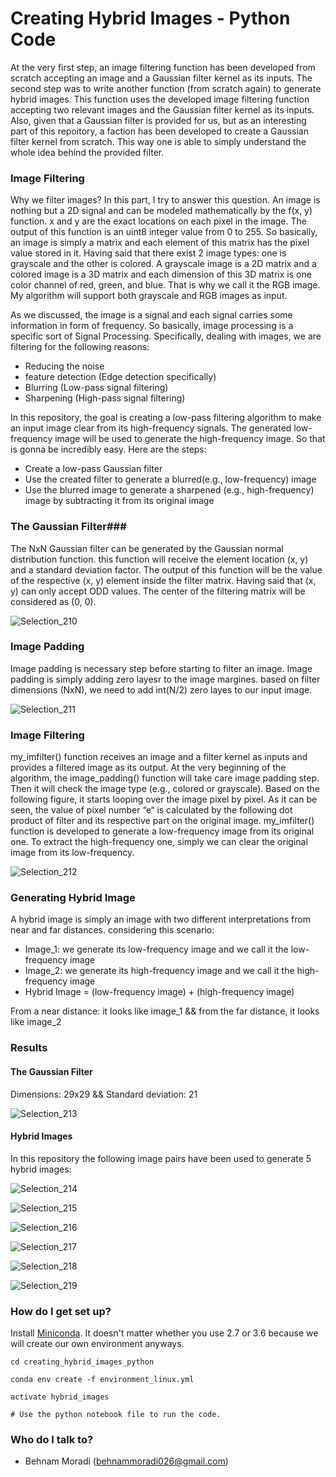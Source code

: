 # Creating Hybrid Images - Python Code #
At the very first step, an image filtering function has been developed from scratch accepting an image and a Gaussian filter kernel as its inputs. The second step was to write another function (from scratch again) to generate hybrid images. This function uses the developed image filtering function accepting two relevant images and the Gaussian filter kernel as its inputs. Also, given that a Gaussian filter is provided for us,  but as an interesting part of this repoitory, a faction has been developed to create a Gaussian filter kernel from scratch. This way one is able to simply understand the whole idea behind the provided filter.

### Image Filtering ###
Why we filter images? In this part, I try to answer this question. An image is nothing but a 2D signal and can be modeled mathematically by the f(x, y) function. x and y are the exact locations on each pixel in the image. The output of this function is an uint8 integer value from 0 to 255. So basically, an image is simply a matrix and each element of this matrix has the pixel value stored in it. Having said that there exist 2 image types: one is grayscale and the other is colored. A grayscale image is a 2D matrix and a colored image is a 3D matrix and each dimension of this 3D matrix is one color channel of red, green, and blue. That is why we call it the RGB image. My algorithm will support both grayscale and RGB images as input.

As we discussed, the image is a signal and each signal carries some information in form of frequency. So basically, image processing is a specific sort of Signal Processing. Specifically, dealing with images, we are filtering for the following reasons:
* Reducing the noise
* feature detection (Edge detection specifically)
* Blurring (Low-pass signal filtering)
* Sharpening (High-pass signal filtering)

In this repository, the goal is creating a low-pass filtering algorithm to make an input image clear from its high-frequency signals. The generated low-frequency image will be used to generate the high-frequency image. So that is gonna be incredibly easy. Here are the steps:
* Create a low-pass Gaussian filter
* Use the created filter to generate a blurred(e.g., low-frequency) image
* Use the blurred image to generate a sharpened (e.g., high-frequency) image by subtracting it from its original image

### The Gaussian Filter###
The NxN Gaussian filter can be generated by the Gaussian normal distribution function. this function will receive the element location (x, y) and a standard deviation factor. The output of this function will be the value of the respective (x, y) element inside the filter matrix. Having said that (x, y) can only accept ODD values. The center of the filtering matrix will be considered as (0, 0).

![Selection_210](https://user-images.githubusercontent.com/47978272/147422320-22bca7db-b19b-4a8a-bdf6-75cb5e82ccc5.png)

### Image Padding ###
Image padding is necessary step before starting to filter an image. Image padding is simply adding zero layesr to the image margines. based on filter dimensions (NxN), we need to add int(N/2) zero layes to our input image.

![Selection_211](https://user-images.githubusercontent.com/47978272/147422345-046949c8-21d4-4245-bada-1d9fbaed741f.png)

### Image Filtering ###
my_imfilter() function receives an image and a filter kernel as inputs and provides a filtered image as its output. At the very beginning of the algorithm, the image_padding() function will take care image padding step. Then it will check the image type (e.g., colored or grayscale). Based on the following figure, it starts looping over the image pixel by pixel. 
As it can be seen, the value of pixel number “e“ is calculated by the following dot product of filter and its respective part on the original image. 
my_imfilter() function is developed to generate a low-frequency image from its original one. To extract the high-frequency one, simply we can clear the original image from its low-frequency.

![Selection_212](https://user-images.githubusercontent.com/47978272/147422367-e53833a3-f9fd-489c-9756-6c41b685c886.png)

### Generating Hybrid Image ###
A hybrid image is simply an image with two different interpretations from near and far distances.
considering this scenario:
* Image_1: we generate its low-frequency image and we call it the low-frequency image
* Image_2: we generate its high-frequency image and we call it the high-frequency image
* Hybrid Image = (low-frequency image) + (high-frequency image)

From a near distance: it looks like image_1 && from the far distance, it looks like image_2

### Results ###
#### The Gaussian Filter ####
Dimensions: 29x29 && Standard deviation: 21

![Selection_213](https://user-images.githubusercontent.com/47978272/147424538-11ec49ac-11a2-4cfb-b923-6b917d1ce52c.png)

#### Hybrid Images ####
In this repository the following image pairs have been used to generate 5 hybrid images:

![Selection_214](https://user-images.githubusercontent.com/47978272/147424558-56c9e1c8-372a-43b1-b5b4-7b39b16c6ef7.png)

![Selection_215](https://user-images.githubusercontent.com/47978272/147424630-04d560d3-670b-40e2-8814-4cfa84f8c92e.png)

![Selection_216](https://user-images.githubusercontent.com/47978272/147424645-13bc8056-1e0a-467a-acd1-d07be01ae4f4.png)

![Selection_217](https://user-images.githubusercontent.com/47978272/147424660-593e1b1b-9faf-4d65-8588-ac078d244072.png)

![Selection_218](https://user-images.githubusercontent.com/47978272/147424674-c93d1f1d-0270-4e74-a7bd-e7ff9ce42a4a.png)

![Selection_219](https://user-images.githubusercontent.com/47978272/147424685-09a0c085-f4b9-412f-8d54-a7907cd1de47.png)



### How do I get set up? ###
Install [Miniconda](https://docs.conda.io/en/latest/miniconda.html). It doesn't matter whether you use 2.7 or 3.6 because we will create our own environment anyways.

```
cd creating_hybrid_images_python

conda env create -f environment_linux.yml

activate hybrid_images

# Use the python notebook file to run the code.

```

### Who do I talk to? ###

* Behnam Moradi (behnammoradi026@gmail.com)
